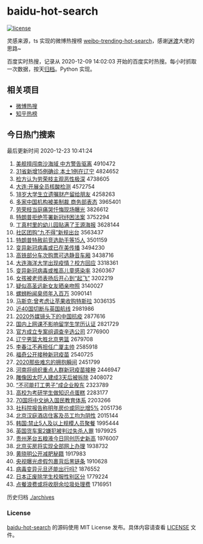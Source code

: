 # baidu-hot-search

[![license](https://img.shields.io/github/license/Arrackisarookie/baidu-hot-search)](https://github.com/Arrackisarookie/baidu-hot-search/blob/master/LICENSE)

灵感来源，ts 实现的微博热搜榜 [weibo-trending-hot-search](https://github.com/justjavac/weibo-trending-hot-search)，感谢[迷渡](https://github.com/justjavac)大佬的思路~

百度实时热搜，记录从 2020-12-09 14:02:03 开始的百度实时热搜。每小时抓取一次数据，按天[归档](./archives)。Python 实现。

## 相关项目
+ [微博热搜](https://github.com/Arrackisarookie/weibo-hot-search)
+ [知乎热榜](https://github.com/Arrackisarookie/zhihu-top-search)

## 今日热门搜索

<!-- Rank Begin -->

最后更新时间 2020-12-23 10:41:24

1. [美舰擅闯南沙海域 中方警告驱离](http://www.baidu.com/baidu?cl=3&tn=SE_baiduhomet8_jmjb7mjw&rsv_dl=fyb_top&fr=top1000&wd=%C3%C0%BD%A2%C9%C3%B4%B3%C4%CF%C9%B3%BA%A3%D3%F2%20%D6%D0%B7%BD%BE%AF%B8%E6%C7%FD%C0%EB) 4910472
1. [31省新增15例确诊 本土1例在辽宁](http://www.baidu.com/baidu?cl=3&tn=SE_baiduhomet8_jmjb7mjw&rsv_dl=fyb_top&fr=top1000&wd=31%CA%A1%D0%C2%D4%F615%C0%FD%C8%B7%D5%EF%20%B1%BE%CD%C11%C0%FD%D4%DA%C1%C9%C4%FE) 4824652
1. [检方认为劳荣枝主观恶性极深](http://www.baidu.com/baidu?cl=3&tn=SE_baiduhomet8_jmjb7mjw&rsv_dl=fyb_top&fr=top1000&wd=%BC%EC%B7%BD%C8%CF%CE%AA%C0%CD%C8%D9%D6%A6%D6%F7%B9%DB%B6%F1%D0%D4%BC%AB%C9%EE) 4738605
1. [大连:开展全员核酸检测](http://www.baidu.com/baidu?cl=3&tn=SE_baiduhomet8_jmjb7mjw&rsv_dl=fyb_top&fr=top1000&wd=%B4%F3%C1%AC%3A%BF%AA%D5%B9%C8%AB%D4%B1%BA%CB%CB%E1%BC%EC%B2%E2) 4572754
1. [18岁大学生立遗嘱财产留给朋友](http://www.baidu.com/baidu?cl=3&tn=SE_baiduhomet8_jmjb7mjw&rsv_dl=fyb_top&fr=top1000&wd=18%CB%EA%B4%F3%D1%A7%C9%FA%C1%A2%D2%C5%D6%F6%B2%C6%B2%FA%C1%F4%B8%F8%C5%F3%D3%D1) 4258263
1. [多家中国机构被美制裁 商务部表态](http://www.baidu.com/baidu?cl=3&tn=SE_baiduhomet8_jmjb7mjw&rsv_dl=fyb_top&fr=top1000&wd=%B6%E0%BC%D2%D6%D0%B9%FA%BB%FA%B9%B9%B1%BB%C3%C0%D6%C6%B2%C3%20%C9%CC%CE%F1%B2%BF%B1%ED%CC%AC) 3965401
1. [劳荣枝当庭痛哭忏悔现场曝光](http://www.baidu.com/baidu?cl=3&tn=SE_baiduhomet8_jmjb7mjw&rsv_dl=fyb_top&fr=top1000&wd=%C0%CD%C8%D9%D6%A6%B5%B1%CD%A5%CD%B4%BF%DE%E2%E3%BB%DA%CF%D6%B3%A1%C6%D8%B9%E2) 3826612
1. [特朗普拒绝签署新冠纾困法案](http://www.baidu.com/baidu?cl=3&tn=SE_baiduhomet8_jmjb7mjw&rsv_dl=fyb_top&fr=top1000&wd=%CC%D8%C0%CA%C6%D5%BE%DC%BE%F8%C7%A9%CA%F0%D0%C2%B9%DA%E7%A3%C0%A7%B7%A8%B0%B8) 3752294
1. [丁真村里的幼儿园贴满了王源海报](http://www.baidu.com/baidu?cl=3&tn=SE_baiduhomet8_jmjb7mjw&rsv_dl=fyb_top&fr=top1000&wd=%B6%A1%D5%E6%B4%E5%C0%EF%B5%C4%D3%D7%B6%F9%D4%B0%CC%F9%C2%FA%C1%CB%CD%F5%D4%B4%BA%A3%B1%A8) 3628144
1. [社区团购“九不得”新规出台](http://www.baidu.com/baidu?cl=3&tn=SE_baiduhomet8_jmjb7mjw&rsv_dl=fyb_top&fr=top1000&wd=%C9%E7%C7%F8%CD%C5%B9%BA%A1%B0%BE%C5%B2%BB%B5%C3%A1%B1%D0%C2%B9%E6%B3%F6%CC%A8) 3563437
1. [特朗普特赦前竞选助手等15人](http://www.baidu.com/baidu?cl=3&tn=SE_baiduhomet8_jmjb7mjw&rsv_dl=fyb_top&fr=top1000&wd=%CC%D8%C0%CA%C6%D5%CC%D8%C9%E2%C7%B0%BE%BA%D1%A1%D6%FA%CA%D6%B5%C815%C8%CB) 3501159
1. [变异新冠病毒或已在美传播](http://www.baidu.com/baidu?cl=3&tn=SE_baiduhomet8_jmjb7mjw&rsv_dl=fyb_top&fr=top1000&wd=%B1%E4%D2%EC%D0%C2%B9%DA%B2%A1%B6%BE%BB%F2%D2%D1%D4%DA%C3%C0%B4%AB%B2%A5) 3494230
1. [高铁部分车次购票可选静音车厢](http://www.baidu.com/baidu?cl=3&tn=SE_baiduhomet8_jmjb7mjw&rsv_dl=fyb_top&fr=top1000&wd=%B8%DF%CC%FA%B2%BF%B7%D6%B3%B5%B4%CE%B9%BA%C6%B1%BF%C9%D1%A1%BE%B2%D2%F4%B3%B5%CF%E1) 3438716
1. [大连海洋大学出现疫情？校方回应](http://www.baidu.com/baidu?cl=3&tn=SE_baiduhomet8_jmjb7mjw&rsv_dl=fyb_top&fr=top1000&wd=%B4%F3%C1%AC%BA%A3%D1%F3%B4%F3%D1%A7%B3%F6%CF%D6%D2%DF%C7%E9%A3%BF%D0%A3%B7%BD%BB%D8%D3%A6) 3318361
1. [变异新冠病毒或推高儿童感染率](http://www.baidu.com/baidu?cl=3&tn=SE_baiduhomet8_jmjb7mjw&rsv_dl=fyb_top&fr=top1000&wd=%B1%E4%D2%EC%D0%C2%B9%DA%B2%A1%B6%BE%BB%F2%CD%C6%B8%DF%B6%F9%CD%AF%B8%D0%C8%BE%C2%CA) 3260367
1. [女孩被老师表扬后开心到“起飞”](http://www.baidu.com/baidu?cl=3&tn=SE_baiduhomet8_jmjb7mjw&rsv_dl=fyb_top&fr=top1000&wd=%C5%AE%BA%A2%B1%BB%C0%CF%CA%A6%B1%ED%D1%EF%BA%F3%BF%AA%D0%C4%B5%BD%A1%B0%C6%F0%B7%C9%A1%B1) 3202219
1. [疑似高圣远新女友晒亲吻照](http://www.baidu.com/baidu?cl=3&tn=SE_baiduhomet8_jmjb7mjw&rsv_dl=fyb_top&fr=top1000&wd=%D2%C9%CB%C6%B8%DF%CA%A5%D4%B6%D0%C2%C5%AE%D3%D1%C9%B9%C7%D7%CE%C7%D5%D5) 3140027
1. [螺蛳粉闻臭师年入百万](http://www.baidu.com/baidu?cl=3&tn=SE_baiduhomet8_jmjb7mjw&rsv_dl=fyb_top&fr=top1000&wd=%C2%DD%F2%CF%B7%DB%CE%C5%B3%F4%CA%A6%C4%EA%C8%EB%B0%D9%CD%F2) 3090141
1. [马斯克:曾考虑让苹果收购特斯拉](http://www.baidu.com/baidu?cl=3&tn=SE_baiduhomet8_jmjb7mjw&rsv_dl=fyb_top&fr=top1000&wd=%C2%ED%CB%B9%BF%CB%3A%D4%F8%BF%BC%C2%C7%C8%C3%C6%BB%B9%FB%CA%D5%B9%BA%CC%D8%CB%B9%C0%AD) 3036135
1. [近40国切断与英国航线](http://www.baidu.com/baidu?cl=3&tn=SE_baiduhomet8_jmjb7mjw&rsv_dl=fyb_top&fr=top1000&wd=%BD%FC40%B9%FA%C7%D0%B6%CF%D3%EB%D3%A2%B9%FA%BA%BD%CF%DF) 2981986
1. [2020外媒镜头下的中国抗疫](http://www.baidu.com/baidu?cl=3&tn=SE_baiduhomet8_jmjb7mjw&rsv_dl=fyb_top&fr=top1000&wd=2020%CD%E2%C3%BD%BE%B5%CD%B7%CF%C2%B5%C4%D6%D0%B9%FA%BF%B9%D2%DF) 2877616
1. [国内上网课不影响留学生学历认证](http://www.baidu.com/baidu?cl=3&tn=SE_baiduhomet8_jmjb7mjw&rsv_dl=fyb_top&fr=top1000&wd=%B9%FA%C4%DA%C9%CF%CD%F8%BF%CE%B2%BB%D3%B0%CF%EC%C1%F4%D1%A7%C9%FA%D1%A7%C0%FA%C8%CF%D6%A4) 2821729
1. [官方成立专案组调查辛选公司](http://www.baidu.com/baidu?cl=3&tn=SE_baiduhomet8_jmjb7mjw&rsv_dl=fyb_top&fr=top1000&wd=%B9%D9%B7%BD%B3%C9%C1%A2%D7%A8%B0%B8%D7%E9%B5%F7%B2%E9%D0%C1%D1%A1%B9%AB%CB%BE) 2776900
1. [辽宁男篮大胜北京男篮](http://www.baidu.com/baidu?cl=3&tn=SE_baiduhomet8_jmjb7mjw&rsv_dl=fyb_top&fr=top1000&wd=%C1%C9%C4%FE%C4%D0%C0%BA%B4%F3%CA%A4%B1%B1%BE%A9%C4%D0%C0%BA) 2679708
1. [李春江不再担任广厦主帅](http://www.baidu.com/baidu?cl=3&tn=SE_baiduhomet8_jmjb7mjw&rsv_dl=fyb_top&fr=top1000&wd=%C0%EE%B4%BA%BD%AD%B2%BB%D4%D9%B5%A3%C8%CE%B9%E3%CF%C3%D6%F7%CB%A7) 2585918
1. [福奇公开接种新冠疫苗](http://www.baidu.com/baidu?cl=3&tn=SE_baiduhomet8_jmjb7mjw&rsv_dl=fyb_top&fr=top1000&wd=%B8%A3%C6%E6%B9%AB%BF%AA%BD%D3%D6%D6%D0%C2%B9%DA%D2%DF%C3%E7) 2540725
1. [2020那些难忘的拥抱瞬间](http://www.baidu.com/baidu?cl=3&tn=SE_baiduhomet8_jmjb7mjw&rsv_dl=fyb_top&fr=top1000&wd=2020%C4%C7%D0%A9%C4%D1%CD%FC%B5%C4%D3%B5%B1%A7%CB%B2%BC%E4) 2451799
1. [河南将组织重点人群新冠疫苗接种](http://www.baidu.com/baidu?cl=3&tn=SE_baiduhomet8_jmjb7mjw&rsv_dl=fyb_top&fr=top1000&wd=%BA%D3%C4%CF%BD%AB%D7%E9%D6%AF%D6%D8%B5%E3%C8%CB%C8%BA%D0%C2%B9%DA%D2%DF%C3%E7%BD%D3%D6%D6) 2446947
1. [雕像因太吓人建成3天后被拆除](http://www.baidu.com/baidu?cl=3&tn=SE_baiduhomet8_jmjb7mjw&rsv_dl=fyb_top&fr=top1000&wd=%B5%F1%CF%F1%D2%F2%CC%AB%CF%C5%C8%CB%BD%A8%B3%C93%CC%EC%BA%F3%B1%BB%B2%F0%B3%FD) 2408072
1. [“不可能打工男子”成企业股东](http://www.baidu.com/baidu?cl=3&tn=SE_baiduhomet8_jmjb7mjw&rsv_dl=fyb_top&fr=top1000&wd=%A1%B0%B2%BB%BF%C9%C4%DC%B4%F2%B9%A4%C4%D0%D7%D3%A1%B1%B3%C9%C6%F3%D2%B5%B9%C9%B6%AB) 2323789
1. [高校为考研学生做知识点蛋糕](http://www.baidu.com/baidu?cl=3&tn=SE_baiduhomet8_jmjb7mjw&rsv_dl=fyb_top&fr=top1000&wd=%B8%DF%D0%A3%CE%AA%BF%BC%D1%D0%D1%A7%C9%FA%D7%F6%D6%AA%CA%B6%B5%E3%B5%B0%B8%E2) 2283177
1. [70国将中文纳入国民教育体系](http://www.baidu.com/baidu?cl=3&tn=SE_baiduhomet8_jmjb7mjw&rsv_dl=fyb_top&fr=top1000&wd=70%B9%FA%BD%AB%D6%D0%CE%C4%C4%C9%C8%EB%B9%FA%C3%F1%BD%CC%D3%FD%CC%E5%CF%B5) 2203266
1. [社科院报告称明年房价或同比增5%](http://www.baidu.com/baidu?cl=3&tn=SE_baiduhomet8_jmjb7mjw&rsv_dl=fyb_top&fr=top1000&wd=%C9%E7%BF%C6%D4%BA%B1%A8%B8%E6%B3%C6%C3%F7%C4%EA%B7%BF%BC%DB%BB%F2%CD%AC%B1%C8%D4%F65%25) 2051736
1. [北京汉庭酒店住客及员工均为阴性](http://www.baidu.com/baidu?cl=3&tn=SE_baiduhomet8_jmjb7mjw&rsv_dl=fyb_top&fr=top1000&wd=%B1%B1%BE%A9%BA%BA%CD%A5%BE%C6%B5%EA%D7%A1%BF%CD%BC%B0%D4%B1%B9%A4%BE%F9%CE%AA%D2%F5%D0%D4) 2015144
1. [韩国:禁止5人及以上规模人员聚餐](http://www.baidu.com/baidu?cl=3&tn=SE_baiduhomet8_jmjb7mjw&rsv_dl=fyb_top&fr=top1000&wd=%BA%AB%B9%FA%3A%BD%FB%D6%B95%C8%CB%BC%B0%D2%D4%C9%CF%B9%E6%C4%A3%C8%CB%D4%B1%BE%DB%B2%CD) 1995444
1. [英国货车案2嫌犯被判过失杀人罪](http://www.baidu.com/baidu?cl=3&tn=SE_baiduhomet8_jmjb7mjw&rsv_dl=fyb_top&fr=top1000&wd=%D3%A2%B9%FA%BB%F5%B3%B5%B0%B82%CF%D3%B7%B8%B1%BB%C5%D0%B9%FD%CA%A7%C9%B1%C8%CB%D7%EF) 1979925
1. [贵州茅台五粮液今日同创历史新高](http://www.baidu.com/baidu?cl=3&tn=SE_baiduhomet8_jmjb7mjw&rsv_dl=fyb_top&fr=top1000&wd=%B9%F3%D6%DD%C3%A9%CC%A8%CE%E5%C1%B8%D2%BA%BD%F1%C8%D5%CD%AC%B4%B4%C0%FA%CA%B7%D0%C2%B8%DF) 1976007
1. [北京买房将实现全部网上办理](http://www.baidu.com/baidu?cl=3&tn=SE_baiduhomet8_jmjb7mjw&rsv_dl=fyb_top&fr=top1000&wd=%B1%B1%BE%A9%C2%F2%B7%BF%BD%AB%CA%B5%CF%D6%C8%AB%B2%BF%CD%F8%C9%CF%B0%EC%C0%ED) 1938732
1. [黄晓明公开减肥秘籍](http://www.baidu.com/baidu?cl=3&tn=SE_baiduhomet8_jmjb7mjw&rsv_dl=fyb_top&fr=top1000&wd=%BB%C6%CF%FE%C3%F7%B9%AB%BF%AA%BC%F5%B7%CA%C3%D8%BC%AE) 1917983
1. [央视曝光虚假包裹背后黑链条](http://www.baidu.com/baidu?cl=3&tn=SE_baiduhomet8_jmjb7mjw&rsv_dl=fyb_top&fr=top1000&wd=%D1%EB%CA%D3%C6%D8%B9%E2%D0%E9%BC%D9%B0%FC%B9%FC%B1%B3%BA%F3%BA%DA%C1%B4%CC%F5) 1910628
1. [病毒变异元旦还能出行吗?](http://www.baidu.com/baidu?cl=3&tn=SE_baiduhomet8_jmjb7mjw&rsv_dl=fyb_top&fr=top1000&wd=%B2%A1%B6%BE%B1%E4%D2%EC%D4%AA%B5%A9%BB%B9%C4%DC%B3%F6%D0%D0%C2%F0%3F) 1876552
1. [日本正废除学生校服性别区分](http://www.baidu.com/baidu?cl=3&tn=SE_baiduhomet8_jmjb7mjw&rsv_dl=fyb_top&fr=top1000&wd=%C8%D5%B1%BE%D5%FD%B7%CF%B3%FD%D1%A7%C9%FA%D0%A3%B7%FE%D0%D4%B1%F0%C7%F8%B7%D6) 1779224
1. [点餐浪费或将收厨余垃圾处理费](http://www.baidu.com/baidu?cl=3&tn=SE_baiduhomet8_jmjb7mjw&rsv_dl=fyb_top&fr=top1000&wd=%B5%E3%B2%CD%C0%CB%B7%D1%BB%F2%BD%AB%CA%D5%B3%F8%D3%E0%C0%AC%BB%F8%B4%A6%C0%ED%B7%D1) 1716951
<!-- Rank End -->

历史归档 [./archives](./archives)

### License

[baidu-hot-search](https://github.com/Arrackisarookie/baidu-hot-search) 的源码使用 MIT License 发布。具体内容请查看 [LICENSE](./LICENSE) 文件。
